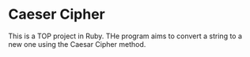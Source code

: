 # Caeser Cipher
This is a TOP project in Ruby.
THe program aims to convert a string to a new one using the Caesar Cipher method.
